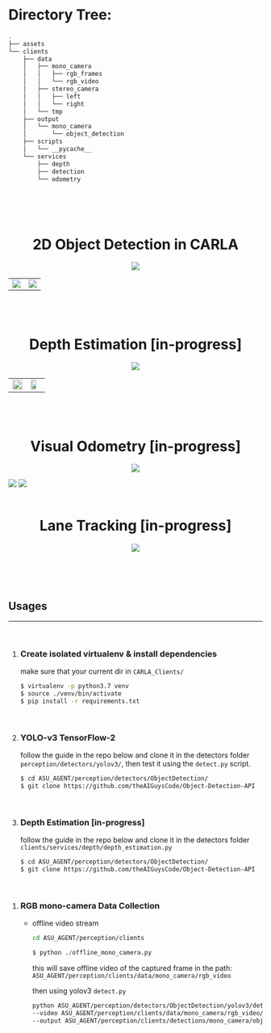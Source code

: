 
# Directory Tree:
```bash
.
├── assets
└── clients
    ├── data
    │   ├── mono_camera
    │   │   ├── rgb_frames
    │   │   └── rgb_video
    │   ├── stereo_camera
    │   │   ├── left
    │   │   └── right
    │   └── tmp
    ├── output
    │   └── mono_camera
    │       └── object_detection
    ├── scripts
    │   └── __pycache__
    └── services
        ├── depth
        ├── detection
        └── odometry
```
<br><br><br>

<h1 align="center">2D Object Detection in CARLA</h1>

<p align="center">
    <img src="./assets/doutput1.gif">
</p>
<table>
    <tr>
        <td><img src="./assets/det1.png"></td>
        <td><img src="./assets/det2.png"></td>
    </tr>
</table>
<br><br>


<h1 align="center">Depth Estimation [in-progress]</h1>

<p align="center">
    <img src="./assets/disparity.png">
</p>
<table>
    <tr>
        <td><img width="100%" src="./assets/depthmap.png"></td>
        <td><img  width="75%" src="./assets/detection_with_depth.png"></td>
    </tr>
</table>
<br><br>

<h1 align="center">Visual Odometry [in-progress]</h1>

<p align="center">
    <img src="./assets/trajectory.png">
</p>

<img src="./assets/sift_flann_matcher.png">
<img src="./assets/frame_shift.png">
<br><br>

<h1 align="center">Lane Tracking [in-progress]</h1>

<p align="center">
    <img src="./assets/lane_tracking.png">
</p>

<br><br><br>


## Usages
--------
<br>

1. ### Create isolated virtualenv & install dependencies
    make sure that your current dir in ```CARLA_Clients/```

    ```bash
    $ virtualenv -p python3.7 venv
    $ source ./venv/bin/activate
    $ pip install -r requirements.txt
    ```
<br>

2. ### YOLO-v3 TensorFlow-2
    follow the guide in the repo below and clone it in the detectors folder <br> ```perception/detectors/yolov3/```,  then test it using the ```detect.py``` script.

    ```bash
    $ cd ASU_AGENT/perception/detectors/ObjectDetection/
    $ git clone https://github.com/theAIGuysCode/Object-Detection-API
    ```
<br>

3. ### Depth Estimation [in-progress]
    follow the guide in the repo below and clone it in the detectors folder <br> ```clients/services/depth/depth_estimation.py```

    ```bash
    $ cd ASU_AGENT/perception/detectors/ObjectDetection/
    $ git clone https://github.com/theAIGuysCode/Object-Detection-API
    ```
<br>

1. ### RGB mono-camera Data Collection
    - offline video stream
        ```bash
        cd ASU_AGENT/perception/clients
        ```
        ```python
        $ python ./offline_mono_camera.py
        ```
        this will save offline video of the captured frame in the path: 
        ```ASU_AGENT/perception/clients/data/mono_camera/rgb_video```
        <br>

        then using yolov3 ```detect.py```
        ```bash
        python ASU_AGENT/perception/detectors/ObjectDetection/yolov3/detect.py \
        --video ASU_AGENT/perception/clients/data/mono_camera/rgb_video/output.mp4 \
        --output ASU_AGENT/perception/clients/detections/mono_camera/object_detection/doutput1.mp4
        ```
    

